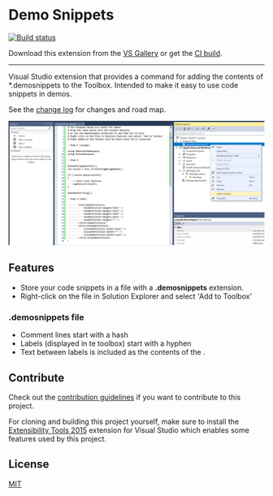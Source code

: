 # Demo Snippets

[![Build status](https://ci.appveyor.com/api/projects/status/n2awlsnbjapax7uf?svg=true)](https://ci.appveyor.com/project/mrlacey/demosnippets)

<!-- Update the VS Gallery link after you upload the VSIX-->
Download this extension from the [VS Gallery](https://visualstudiogallery.msdn.microsoft.com/[GuidFromGallery])
or get the [CI build](http://vsixgallery.com/extension/DemoSnippets.e2d68c23-8599-40e8-b402-a57060bf3d29/).

---------------------------------------

Visual Studio extension that provides a command for adding the contents of *.demosnippets to the Toolbox.
Intended to make it easy to use code snippets in demos.

See the [change log](CHANGELOG.md) for changes and road map.

![screenshot](./art/screenshot.png)

## Features

- Store your code snippets in a file with a **.demosnippets** extension.
- Right-click on the file in Solution Explorer and select 'Add to Toolbox'

### .demosnippets file

- Comment lines start with a hash
- Labels (displayed in te toolbox) start with a hyphen
- Text between labels is included as the contents of the .



## Contribute
Check out the [contribution guidelines](CONTRIBUTING.md)
if you want to contribute to this project.

For cloning and building this project yourself, make sure
to install the
[Extensibility Tools 2015](https://visualstudiogallery.msdn.microsoft.com/ab39a092-1343-46e2-b0f1-6a3f91155aa6)
extension for Visual Studio which enables some features
used by this project.

## License
[MIT](LICENSE)